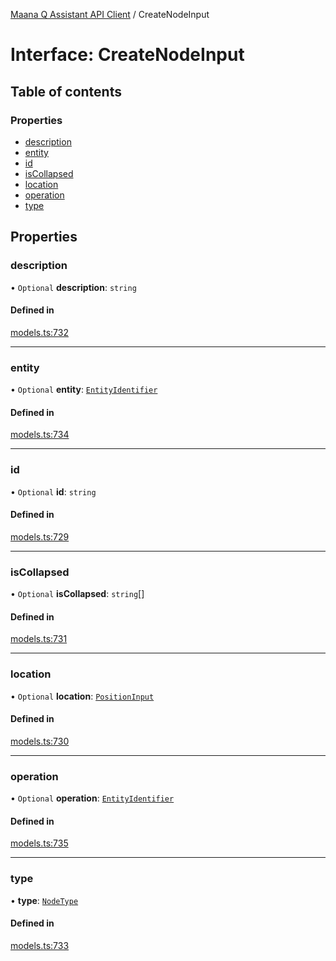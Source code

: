 [Maana Q Assistant API Client](../README.md) / CreateNodeInput

# Interface: CreateNodeInput

## Table of contents

### Properties

- [description](CreateNodeInput.md#description)
- [entity](CreateNodeInput.md#entity)
- [id](CreateNodeInput.md#id)
- [isCollapsed](CreateNodeInput.md#iscollapsed)
- [location](CreateNodeInput.md#location)
- [operation](CreateNodeInput.md#operation)
- [type](CreateNodeInput.md#type)

## Properties

### description

• `Optional` **description**: `string`

#### Defined in

[models.ts:732](https://github.com/maana-io/q-assistant-client/blob/develop/src/models.ts#L732)

___

### entity

• `Optional` **entity**: [`EntityIdentifier`](EntityIdentifier.md)

#### Defined in

[models.ts:734](https://github.com/maana-io/q-assistant-client/blob/develop/src/models.ts#L734)

___

### id

• `Optional` **id**: `string`

#### Defined in

[models.ts:729](https://github.com/maana-io/q-assistant-client/blob/develop/src/models.ts#L729)

___

### isCollapsed

• `Optional` **isCollapsed**: `string`[]

#### Defined in

[models.ts:731](https://github.com/maana-io/q-assistant-client/blob/develop/src/models.ts#L731)

___

### location

• `Optional` **location**: [`PositionInput`](PositionInput.md)

#### Defined in

[models.ts:730](https://github.com/maana-io/q-assistant-client/blob/develop/src/models.ts#L730)

___

### operation

• `Optional` **operation**: [`EntityIdentifier`](EntityIdentifier.md)

#### Defined in

[models.ts:735](https://github.com/maana-io/q-assistant-client/blob/develop/src/models.ts#L735)

___

### type

• **type**: [`NodeType`](../enums/NodeType.md)

#### Defined in

[models.ts:733](https://github.com/maana-io/q-assistant-client/blob/develop/src/models.ts#L733)
